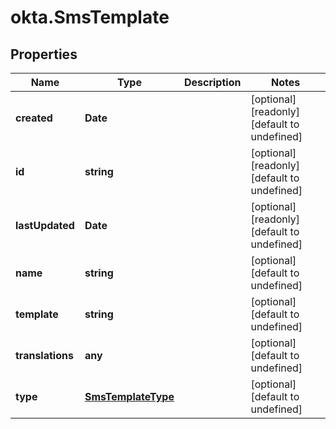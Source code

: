 # okta.SmsTemplate

## Properties

Name | Type | Description | Notes
------------ | ------------- | ------------- | -------------
**created** | **Date** |  | [optional] [readonly] [default to undefined]
**id** | **string** |  | [optional] [readonly] [default to undefined]
**lastUpdated** | **Date** |  | [optional] [readonly] [default to undefined]
**name** | **string** |  | [optional] [default to undefined]
**template** | **string** |  | [optional] [default to undefined]
**translations** | **any** |  | [optional] [default to undefined]
**type** | [**SmsTemplateType**](SmsTemplateType.md) |  | [optional] [default to undefined]

